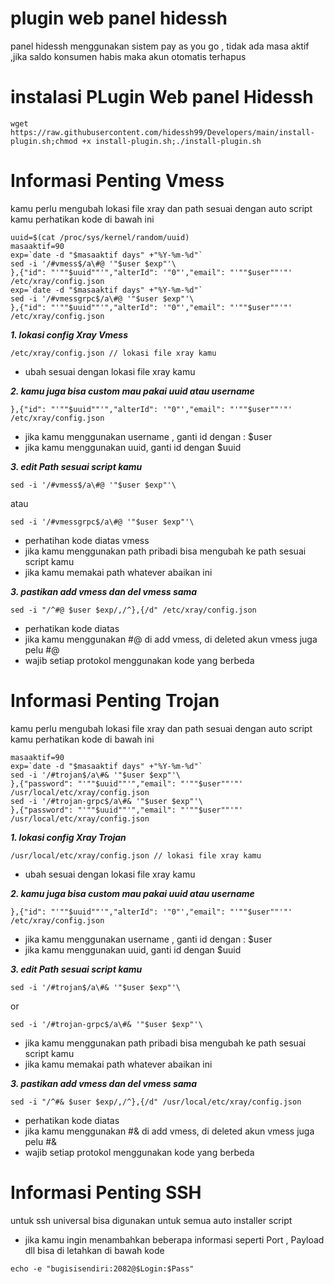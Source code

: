 # plugin web panel hidessh
panel hidessh menggunakan sistem pay as you go , tidak ada masa aktif ,jika saldo konsumen habis maka akun otomatis terhapus

# instalasi PLugin Web panel Hidessh
```
wget https://raw.githubusercontent.com/hidessh99/Developers/main/install-plugin.sh;chmod +x install-plugin.sh;./install-plugin.sh
```

# Informasi Penting Vmess

kamu perlu mengubah lokasi file xray dan path sesuai dengan auto script kamu 
perhatikan kode di bawah ini
```
uuid=$(cat /proc/sys/kernel/random/uuid) 
masaaktif=90
exp=`date -d "$masaaktif days" +"%Y-%m-%d"`
sed -i '/#vmess$/a\#@ '"$user $exp"'\
},{"id": "'""$uuid""'","alterId": '"0"',"email": "'""$user""'"' /etc/xray/config.json
exp=`date -d "$masaaktif days" +"%Y-%m-%d"`
sed -i '/#vmessgrpc$/a\#@ '"$user $exp"'\
},{"id": "'""$uuid""'","alterId": '"0"',"email": "'""$user""'"' /etc/xray/config.json
```

***1. lokasi config Xray Vmess***
```
/etc/xray/config.json // lokasi file xray kamu
```
- ubah sesuai dengan lokasi file xray kamu

***2. kamu juga bisa custom mau pakai uuid atau username***
```
},{"id": "'""$uuid""'","alterId": '"0"',"email": "'""$user""'"' /etc/xray/config.json
```
- jika kamu menggunakan username , ganti id dengan : $user
- jika kamu menggunakan uuid, ganti id dengan $uuid 

***3. edit Path sesuai script kamu***
```
sed -i '/#vmess$/a\#@ '"$user $exp"'\
```
atau 
```
sed -i '/#vmessgrpc$/a\#@ '"$user $exp"'\
```
- perhatihan kode diatas vmess
- jika kamu menggunakan path pribadi bisa mengubah ke path sesuai script kamu
- jika kamu memakai path whatever abaikan ini

***3. pastikan add vmess dan del vmess sama***
```
sed -i "/^#@ $user $exp/,/^},{/d" /etc/xray/config.json
```
- perhatikan kode diatas
- jika kamu menggunakan #@ di add vmess, di deleted akun vmess juga pelu #@
- wajib setiap protokol menggunakan kode yang berbeda


# Informasi Penting Trojan

kamu perlu mengubah lokasi file xray dan path sesuai dengan auto script kamu 
perhatikan kode di bawah ini
```
masaaktif=90
exp=`date -d "$masaaktif days" +"%Y-%m-%d"`
sed -i '/#trojan$/a\#& '"$user $exp"'\
},{"password": "'""$uuid""'","email": "'""$user""'"' /usr/local/etc/xray/config.json
sed -i '/#trojan-grpc$/a\#& '"$user $exp"'\
},{"password": "'""$uuid""'","email": "'""$user""'"' /usr/local/etc/xray/config.json
```

***1. lokasi config Xray Trojan***
```
/usr/local/etc/xray/config.json // lokasi file xray kamu
```
- ubah sesuai dengan lokasi file xray kamu

***2. kamu juga bisa custom mau pakai uuid atau username***
```
},{"id": "'""$uuid""'","alterId": '"0"',"email": "'""$user""'"' /etc/xray/config.json
```
- jika kamu menggunakan username , ganti id dengan : $user
- jika kamu menggunakan uuid, ganti id dengan $uuid 

***3. edit Path sesuai script kamu***
```
sed -i '/#trojan$/a\#& '"$user $exp"'\
```
or 
```
sed -i '/#trojan-grpc$/a\#& '"$user $exp"'\
```
- jika kamu menggunakan path pribadi bisa mengubah ke path sesuai script kamu
- jika kamu memakai path whatever abaikan ini

***3. pastikan add vmess dan del vmess sama***
```
sed -i "/^#& $user $exp/,/^},{/d" /usr/local/etc/xray/config.json
```
- perhatikan kode diatas
- jika kamu menggunakan #& di add vmess, di deleted akun vmess juga pelu #&
- wajib setiap protokol menggunakan kode yang berbeda

# Informasi Penting SSH

untuk ssh universal bisa digunakan untuk semua auto installer script
- jika kamu ingin menambahkan beberapa informasi seperti Port , Payload dll
bisa di letahkan di bawah kode
```
echo -e "bugisisendiri:2082@$Login:$Pass"
```